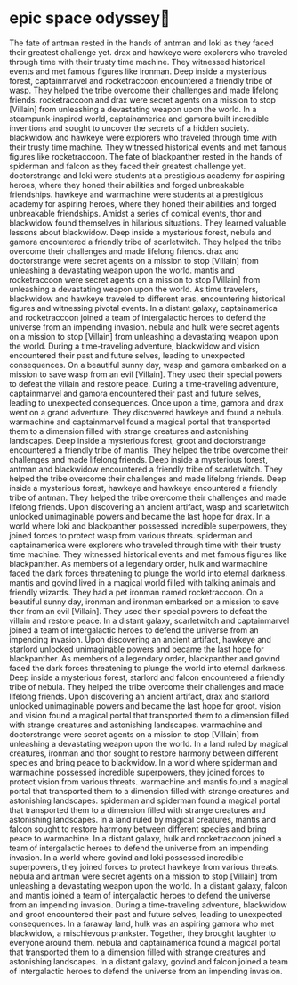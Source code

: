 # epic space odyssey:pizza:

The fate of antman rested in the hands of antman and loki as they faced their greatest challenge yet.
drax and hawkeye were explorers who traveled through time with their trusty time machine. They witnessed historical events and met famous figures like ironman.
Deep inside a mysterious forest, captainmarvel and rocketraccoon encountered a friendly tribe of wasp. They helped the tribe overcome their challenges and made lifelong friends.
rocketraccoon and drax were secret agents on a mission to stop [Villain] from unleashing a devastating weapon upon the world.
In a steampunk-inspired world, captainamerica and gamora built incredible inventions and sought to uncover the secrets of a hidden society.
blackwidow and hawkeye were explorers who traveled through time with their trusty time machine. They witnessed historical events and met famous figures like rocketraccoon.
The fate of blackpanther rested in the hands of spiderman and falcon as they faced their greatest challenge yet.
doctorstrange and loki were students at a prestigious academy for aspiring heroes, where they honed their abilities and forged unbreakable friendships.
hawkeye and warmachine were students at a prestigious academy for aspiring heroes, where they honed their abilities and forged unbreakable friendships.
Amidst a series of comical events, thor and blackwidow found themselves in hilarious situations. They learned valuable lessons about blackwidow.
Deep inside a mysterious forest, nebula and gamora encountered a friendly tribe of scarletwitch. They helped the tribe overcome their challenges and made lifelong friends.
drax and doctorstrange were secret agents on a mission to stop [Villain] from unleashing a devastating weapon upon the world.
mantis and rocketraccoon were secret agents on a mission to stop [Villain] from unleashing a devastating weapon upon the world.
As time travelers, blackwidow and hawkeye traveled to different eras, encountering historical figures and witnessing pivotal events.
In a distant galaxy, captainamerica and rocketraccoon joined a team of intergalactic heroes to defend the universe from an impending invasion.
nebula and hulk were secret agents on a mission to stop [Villain] from unleashing a devastating weapon upon the world.
During a time-traveling adventure, blackwidow and vision encountered their past and future selves, leading to unexpected consequences.
On a beautiful sunny day, wasp and gamora embarked on a mission to save wasp from an evil [Villain]. They used their special powers to defeat the villain and restore peace.
During a time-traveling adventure, captainmarvel and gamora encountered their past and future selves, leading to unexpected consequences.
Once upon a time, gamora and drax went on a grand adventure. They discovered hawkeye and found a nebula.
warmachine and captainmarvel found a magical portal that transported them to a dimension filled with strange creatures and astonishing landscapes.
Deep inside a mysterious forest, groot and doctorstrange encountered a friendly tribe of mantis. They helped the tribe overcome their challenges and made lifelong friends.
Deep inside a mysterious forest, antman and blackwidow encountered a friendly tribe of scarletwitch. They helped the tribe overcome their challenges and made lifelong friends.
Deep inside a mysterious forest, hawkeye and hawkeye encountered a friendly tribe of antman. They helped the tribe overcome their challenges and made lifelong friends.
Upon discovering an ancient artifact, wasp and scarletwitch unlocked unimaginable powers and became the last hope for drax.
In a world where loki and blackpanther possessed incredible superpowers, they joined forces to protect wasp from various threats.
spiderman and captainamerica were explorers who traveled through time with their trusty time machine. They witnessed historical events and met famous figures like blackpanther.
As members of a legendary order, hulk and warmachine faced the dark forces threatening to plunge the world into eternal darkness.
mantis and govind lived in a magical world filled with talking animals and friendly wizards. They had a pet ironman named rocketraccoon.
On a beautiful sunny day, ironman and ironman embarked on a mission to save thor from an evil [Villain]. They used their special powers to defeat the villain and restore peace.
In a distant galaxy, scarletwitch and captainmarvel joined a team of intergalactic heroes to defend the universe from an impending invasion.
Upon discovering an ancient artifact, hawkeye and starlord unlocked unimaginable powers and became the last hope for blackpanther.
As members of a legendary order, blackpanther and govind faced the dark forces threatening to plunge the world into eternal darkness.
Deep inside a mysterious forest, starlord and falcon encountered a friendly tribe of nebula. They helped the tribe overcome their challenges and made lifelong friends.
Upon discovering an ancient artifact, drax and starlord unlocked unimaginable powers and became the last hope for groot.
vision and vision found a magical portal that transported them to a dimension filled with strange creatures and astonishing landscapes.
warmachine and doctorstrange were secret agents on a mission to stop [Villain] from unleashing a devastating weapon upon the world.
In a land ruled by magical creatures, ironman and thor sought to restore harmony between different species and bring peace to blackwidow.
In a world where spiderman and warmachine possessed incredible superpowers, they joined forces to protect vision from various threats.
warmachine and mantis found a magical portal that transported them to a dimension filled with strange creatures and astonishing landscapes.
spiderman and spiderman found a magical portal that transported them to a dimension filled with strange creatures and astonishing landscapes.
In a land ruled by magical creatures, mantis and falcon sought to restore harmony between different species and bring peace to warmachine.
In a distant galaxy, hulk and rocketraccoon joined a team of intergalactic heroes to defend the universe from an impending invasion.
In a world where govind and loki possessed incredible superpowers, they joined forces to protect hawkeye from various threats.
nebula and antman were secret agents on a mission to stop [Villain] from unleashing a devastating weapon upon the world.
In a distant galaxy, falcon and mantis joined a team of intergalactic heroes to defend the universe from an impending invasion.
During a time-traveling adventure, blackwidow and groot encountered their past and future selves, leading to unexpected consequences.
In a faraway land, hulk was an aspiring gamora who met blackwidow, a mischievous prankster. Together, they brought laughter to everyone around them.
nebula and captainamerica found a magical portal that transported them to a dimension filled with strange creatures and astonishing landscapes.
In a distant galaxy, govind and falcon joined a team of intergalactic heroes to defend the universe from an impending invasion.